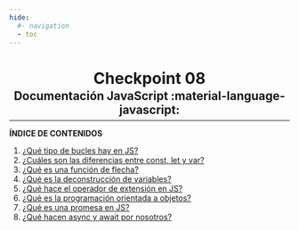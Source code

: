 ```yaml
---
hide:
  #- navigation
  - toc
---
```


<h1 style="text-align:center">Checkpoint 08</h1>

**<h2 style="text-align: center; margin: -1rem 0 -.5rem 0;">Documentación JavaScript :material-language-javascript:</h2>**
<hr style="margin-top: .5rem;">

**ÍNDICE DE CONTENIDOS**

  1. [¿Qué tipo de bucles hay en JS?](bucles-js.md)
  2. [¿Cuáles son las diferencias entre const, let y var?](variables-js.md)
  3. [¿Qué es una función de flecha?](funcion-flecha-js.md)
  4. [¿Qué es la deconstrucción de variables?](deconstruccion-de-variables-js.md)
  5. [¿Qué hace el operador de extensión en JS?](operador-de-extension-js.md)
  6. [¿Qué es la programación orientada a objetos?](que-es-poo-js.md)
  7. [¿Qué es una promesa en JS?](promesa-js.md)
  8. [¿Qué hacen async y await por nosotros?](async-await-js.md)
<br>
<br>

